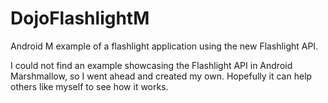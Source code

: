 # DojoFlashlightM
Android M example of a flashlight application using the new Flashlight API.

I could not find an example showcasing the Flashlight API in Android Marshmallow, so I went ahead and created my own. 
Hopefully it can help others like myself to see how it works. 
